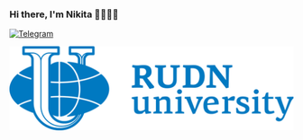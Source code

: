 ### Hi there, I'm Nikita 👋👨🏼‍💻

[![Telegram](https://commons.wikimedia.org/wiki/File:Telegram_logo.svg)](https://t.me/n1kdemm)

[![Nikita](https://github.com/nikdem1/nikdem1/blob/main/github-header.webp)](https://nikdem1.github.io)

<!--
Here are some ideas to get you started:
- 🔭 I’m currently working on ...
- 🌱 I’m currently learning ...
- 👯 I’m looking to collaborate on ...
- 🤔 I’m looking for help with ...
- 💬 Ask me about ...
- 📫 How to reach me: ...
- 😄 Pronouns: ...
- ⚡ Fun fact: ...
-->
